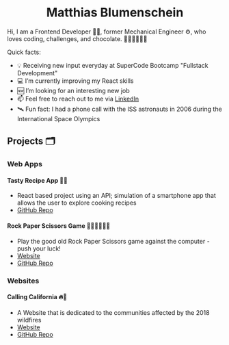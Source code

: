 <h1 style="text-align: center;">Matthias Blumenschein</h1>

Hi, I am a Frontend Developer 🦸‍🖥, former Mechanical Engineer ⚙, who loves coding, challenges, and chocolate. 👨🏼‍💻💪🏼🍫

Quick facts:

- 💡 Receiving new input everyday at SuperCode Bootcamp "Fullstack Development"
- 💻 I’m currently improving my React skills
- 🆕 I’m looking for an interesting new job
- 📫 Feel free to reach out to me via <a href="https://www.linkedin.com/in/matthias-blumenschein-01b447189/" target="_blank" rel="noopener">LinkedIn</a>
- 🛰 Fun fact: I had a phone call with the ISS astronauts in 2006 during the International Space Olympics

## Projects 🗂

### Web Apps

#### Tasty Recipe App 🍝📱

- React based project using an API; simulation of a smartphone app that allows the user to explore cooking recipes
- <a href="https://github.com/matthias-blumenschein/tasty" target="_blank" rel="noopener">GitHub Repo</a>

#### Rock Paper Scissors Game ✊🏼✋🏼🖖🏼

- Play the good old Rock Paper Scissors game against the computer - push your luck!
- <a href="https://matthias-blumenschein.github.io/rock-paper-scissors/" target="_blank" rel="noopener">Website</a>
- <a href="https://github.com/matthias-blumenschein/rock-paper-scissors" target="_blank" rel="noopener">GitHub Repo</a>

### Websites

#### Calling California 🔥🌳

- A Website that is dedicated to the communities affected by the 2018 wildfires
- <a href="https://matthias-blumenschein.github.io/calling-california/" target="_blank" rel="noopener">Website</a>
- <a href="https://github.com/matthias-blumenschein/calling-california" target="_blank" rel="noopener">GitHub Repo</a>
